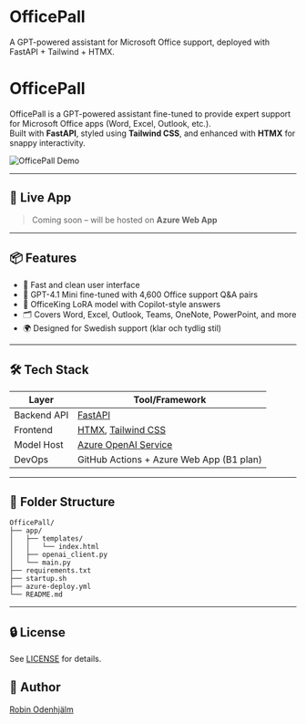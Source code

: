 # OfficePall
A GPT-powered assistant for Microsoft Office support, deployed with FastAPI + Tailwind + HTMX.
# OfficePall

OfficePall is a GPT-powered assistant fine-tuned to provide expert support for Microsoft Office apps (Word, Excel, Outlook, etc.).  
Built with **FastAPI**, styled using **Tailwind CSS**, and enhanced with **HTMX** for snappy interactivity.

![OfficePall Demo](https://via.placeholder.com/800x200.png?text=OfficePall+UI+Preview)

---

## 🔗 Live App
> Coming soon – will be hosted on **Azure Web App**

---

## 📦 Features
- 🎯 Fast and clean user interface
- 💬 GPT-4.1 Mini fine-tuned with 4,600 Office support Q&A pairs
- 🧠 OfficeKing LoRA model with Copilot-style answers
- 🗂️ Covers Word, Excel, Outlook, Teams, OneNote, PowerPoint, and more
- 🌍 Designed for Swedish support (klar och tydlig stil)

---

## 🛠️ Tech Stack
| Layer        | Tool/Framework            |
|--------------|---------------------------|
| Backend API  | [FastAPI](https://fastapi.tiangolo.com/) |
| Frontend     | [HTMX](https://htmx.org/), [Tailwind CSS](https://tailwindcss.com/) |
| Model Host   | [Azure OpenAI Service](https://azure.microsoft.com/en-us/products/cognitive-services/openai/) |
| DevOps       | GitHub Actions + Azure Web App (B1 plan) |

---

## 🧾 Folder Structure

```
OfficePall/
├── app/
│   ├── templates/
│   │   └── index.html
│   ├── openai_client.py
│   └── main.py
├── requirements.txt
├── startup.sh
├── azure-deploy.yml
└── README.md
```

---

## 🔒 License
See [LICENSE](LICENSE) for details.

## 👤 Author
[Robin Odenhjälm](https://linkedin.com/in/robinodenhjlm)

